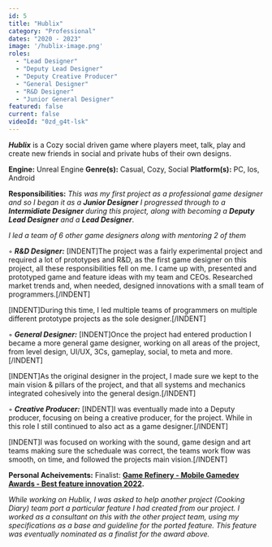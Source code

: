 ```yaml
---
id: 5
title: "Hublix"
category: "Professional"
dates: "2020 - 2023"
image: '/hublix-image.png'
roles: 
  - "Lead Designer"
  - "Deputy Lead Designer"
  - "Deputy Creative Producer"
  - "General Designer"
  - "R&D Designer"
  - "Junior General Designer"
featured: false
current: false
videoId: "0zd_g4t-lsk"
---
```

***Hublix*** is a Cozy social driven game where players meet, talk, play and create new friends in social and private hubs of their own designs.

**Engine:** Unreal Engine
**Genre(s):** Casual, Cozy, Social
**Platform(s):** PC, Ios, Android

**Responsibilities:**
*This was my first project as a professional game designer and so I began it as a* ***Junior Designer*** *I progressed through to a* ***Intermidiate Designer*** *during this project, along with becoming a* ***Deputy Lead Designer*** *and a*  ***Lead Designer***.

*I led a team of 6 other game designers along with mentoring 2 of them*

◦ ***R&D Designer:*** 
[INDENT]The project was a fairly experimental project and required a lot of prototypes and R&D, as the first game designer on this project, all these responsibilities fell on me.
I came up with, presented and prototyped game and feature ideas with my team and CEOs. Researched market trends and, when needed, designed innovations with a small team of programmers.[/INDENT]

[INDENT]During this time, I led multiple teams of programmers on multiple different prototype projects as the sole designer.[/INDENT]

◦ ***General Designer:*** 
[INDENT]Once the project had entered production I became a more general game designer, working on all areas of the project, from level design, UI/UX, 3Cs, gameplay, social, to meta and more.[/INDENT]

[INDENT]As the original designer in the project, I made sure we kept to the main vision & pillars of the project, and that all systems and mechanics integrated cohesively into the general design.[/INDENT]

◦ ***Creative Producer:*** 
[INDENT]I was eventually made into a Deputy producer, focusing on being a creative producer, for the project.
While in this role I still continued to also act as a game designer.[/INDENT]

[INDENT]I was focused on working with the sound, game design and art teams making sure the scheduale was correct, the teams work flow was smooth, on time, and followed the projects main vision.[/INDENT]

**Personal Acheivements:** 
Finalist: **[Game Refinery - Mobile Gamedev Awards - Best feature innovation 2022](https://www.gamerefinery.com/mobile-gamedev-awards-2022/).**

*While working on Hublix, I was asked to help another project (Cooking Diary) team port a particular feature I had created from our project.* 
*I worked as a consultant on this with the other project team, using my specifications as a base and guideline for the ported feature.* 
*This feature was eventually nominated as a finalist for the award above.*